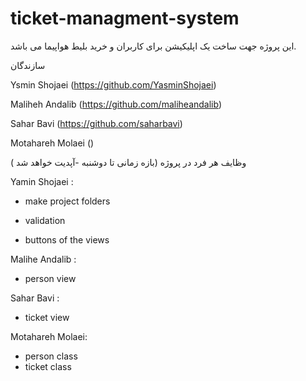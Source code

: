 # ticket-managment-system
این پروژه جهت ساخت یک اپلیکیشن برای کاربران و خرید بلیط هواپیما می باشد. 

سازندگان 

Ysmin Shojaei (https://github.com/YasminShojaei)

Maliheh Andalib (https://github.com/maliheandalib)

Sahar Bavi (https://github.com/saharbavi)

Motahareh Molaei ()

وظایف هر فرد در پروژه (بازه زمانی تا دوشنبه -آپدیت خواهد شد )

Yamin Shojaei : 

- make project folders
  
- validation
  
- buttons of the views

Malihe Andalib : 

- person view

Sahar Bavi : 

- ticket view

Motahareh Molaei:

- person class
- ticket class
